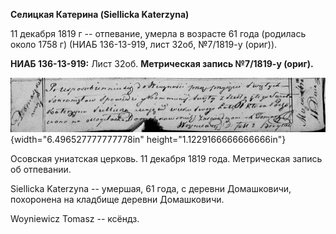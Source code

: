**Селицкая Катерина (Siellicka Katerzyna)**

11 декабря 1819 г -- отпевание, умерла в возрасте 61 года (родилась
около 1758 г) (НИАБ 136-13-919, лист 32об, №7/1819-у (ориг)).

**НИАБ 136-13-919:** Лист 32об. **Метрическая запись №7/1819-у (ориг).**

![](./media/cc259ced17dad91b6bda0d66dcb947c00344e8b0.png){width="6.496527777777778in"
height="1.1229166666666666in"}

Осовская униатская церковь. 11 декабря 1819 года. Метрическая запись об
отпевании.

Siellicka Katerzyna -- умершая, 61 года, с деревни Домашковичи,
похоронена на кладбище деревни Домашковичи.

Woyniewicz Tomasz -- ксёндз.
